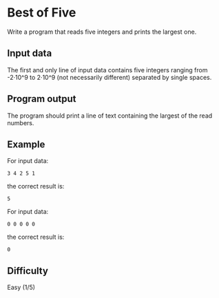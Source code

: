 # Best of Five

Write a program that reads five integers and prints the largest one.

## Input data
The first and only line of input data contains five integers ranging from -2·10^9 to 2·10^9 (not necessarily different) separated by single spaces.

## Program output
The program should print a line of text containing the largest of the read numbers.

## Example
For input data:
```
3 4 2 5 1
```

the correct result is:
```
5
```

For input data:
```
0 0 0 0 0
```

the correct result is:
```
0
```

## Difficulty
Easy (1/5)

